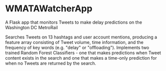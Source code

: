 # WMATAWatcherApp
A Flask app that monitors Tweets to make delay predictions on the Washington DC MetroRail

Searches Tweets on 13 hashtags and user account mentions, producing a feature array consisting of Tweet volume, time information, and the frequency of key words (e.g. "delay" or "offloading").  Implements two trained Random Forest Classifiers - one that makes predictions when Tweet content exists in the search and one that makes a time-only prediction for when no Tweets are returned by the search.
